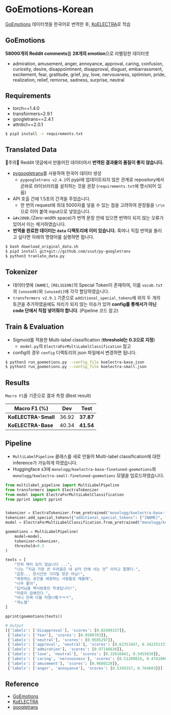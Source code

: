# GoEmotions-Korean

[GoEmotions](https://github.com/google-research/google-research/tree/master/goemotions) 데이터셋을 한국어로 번역한 후, [KoELECTRA](https://github.com/monologg/KoELECTRA)로 학습

## GoEmotions

**58000개의 Reddit comments**를 **28개의 emotion**으로 라벨링한 데이터셋

- admiration, amusement, anger, annoyance, approval, caring, confusion, curiosity, desire, disappointment, disapproval, disgust, embarrassment, excitement, fear, gratitude, grief, joy, love, nervousness, optimism, pride, realization, relief, remorse, sadness, surprise, neutral

## Requirements

- torch==1.4.0
- transformers=2.9.1
- googletrans==2.4.1
- attrdict==2.0.1

```bash
$ pip3 install -r requirements.txt
```

## Translated Data

🚨주의🚨 Reddit 댓글에서 만들어진 데이터여서 **번역된 결과물의 품질이 좋지 않습니다.**

- [pygoogletrans](https://github.com/ssut/py-googletrans)를 사용하여 한국어 데이터 생성
  - `pygoogletrans v2.4.1`이 pypi에 업데이트되지 않은 관계로 repository에서 곧바로 라이브러리를 설치하는 것을 권장 (`requirements.txt`에 명시되어 있음)
- API 호출 간에 1.5초의 간격을 주었습니다.
  - 한 번의 request에 최대 5000자를 넣을 수 있는 점을 고려하여 문장들을 `\r\n`으로 이어 붙여 input으로 넣었습니다.
- `​​&#x200B;`(Zero-width space)가 번역 문장 안에 있으면 번역이 되지 않는 오류가 있어서 이는 제거하였습니다.
- **번역을 완료한 데이터는 `data` 디렉토리에 이미 있습니다.** 혹여나 직접 번역을 돌리고 싶다면 아래의 명령어를 실행하면 됩니다.

```bash
$ bash download_original_data.sh
$ pip3 install git+git://github.com/ssut/py-googletrans
$ python3 tranlate_data.py
```

## Tokenizer

- 데이터셋에 `[NAME]`, `[RELIGION]`의 Special Token이 존재하여, 이를 `vocab.txt`의 `[unused0]`와 `[unused1]`에 각각 할당하였습니다.
- `transformers v2.9.1` 기준으로 `additional_special_tokens`에 위의 두 개의 토큰을 추가하였음에도 처리가 되지 않는 이슈가 있어 **config를 통해서가 아닌 code 단에서 직접 넣어줘야 합니다**. (Pipeline 코드 참고)

## Train & Evaluation

- Sigmoid를 적용한 Multi-label classification (**threshold는 0.3으로 지정**)
  - `model.py`의 `ElectraForMultiLabelClassification` 참고
- config의 경우 `config` 디렉토리의 json 파일에서 변경하면 됩니다.

```bash
$ python3 run_goemotions.py --config_file koelectra-base.json
$ python3 run_goemotions.py --config_file koelectra-small.json
```

## Results

`Macro F1`을 기준으로 결과 측정 (Best result)

| Macro F1 (%)        |  Dev  |   Test    |
| ------------------- | :---: | :-------: |
| **KoELECTRA-Small** | 36.92 | **37.87** |
| **KoELECTRA-Base**  | 40.34 | **41.54** |

## Pipeline

- `MultiLabelPipeline` 클래스를 새로 만들어 Multi-label classification에 대한 inference가 가능하게 하였습니다.
- Huggingface s3에 `monologg/koelectra-base-finetuned-goemotions`와 `monologg/koelectra-small-finetuned-goemotions` 모델을 업로드하였습니다.

```python
from multilabel_pipeline import MultiLabelPipeline
from transformers import ElectraTokenizer
from model import ElectraForMultiLabelClassification
from pprint import pprint


tokenizer = ElectraTokenizer.from_pretrained("monologg/koelectra-base-finetuned-goemotions")
tokenizer.add_special_tokens({"additional_special_tokens": ["[NAME]", "[RELIGION]"]})  # BUG: It should be hard-coded on transformers v2.9.1
model = ElectraForMultiLabelClassification.from_pretrained("monologg/koelectra-base-finetuned-goemotions")

goemotions = MultiLabelPipeline(
    model=model,
    tokenizer=tokenizer,
    threshold=0.3
)

texts = [
    "전혀 재미 있지 않습니다 ...",
    "나는 “지금 가장 큰 두려움은 내 상자 안에 사는 것” 이라고 말했다.",
    "곱창... 한시간반 기다릴 맛은 아님!",
    "애정하는 공간을 애정하는 사람들로 채울때",
    "너무 좋아",
    "딥러닝을 짝사랑중인 학생입니다!",
    "마음이 급해진다.",
    "아니 진짜 다들 미쳤나봨ㅋㅋㅋ",
    "개노잼"
]

pprint(goemotions(texts))

# Output
[{'labels': ['disapproval'], 'scores': [0.82489157]},
 {'labels': ['fear'], 'scores': [0.9509703]},
 {'labels': ['neutral'], 'scores': [0.9585297]},
 {'labels': ['approval', 'neutral'], 'scores': [0.62351847, 0.34225133]},
 {'labels': ['admiration'], 'scores': [0.97146636]},
 {'labels': ['love', 'neutral'], 'scores': [0.32616842, 0.5455638]},
 {'labels': ['caring', 'nervousness'], 'scores': [0.51289016, 0.4741806]},
 {'labels': ['amusement'], 'scores': [0.9680228]},
 {'labels': ['anger', 'annoyance'], 'scores': [0.5345557, 0.764603]}]
```

## Reference

- [GoEmotions](https://github.com/google-research/google-research/tree/master/goemotions)
- [KoELECTRA](https://github.com/monologg/KoELECTRA)
- [googletrans](https://github.com/ssut/py-googletrans)
